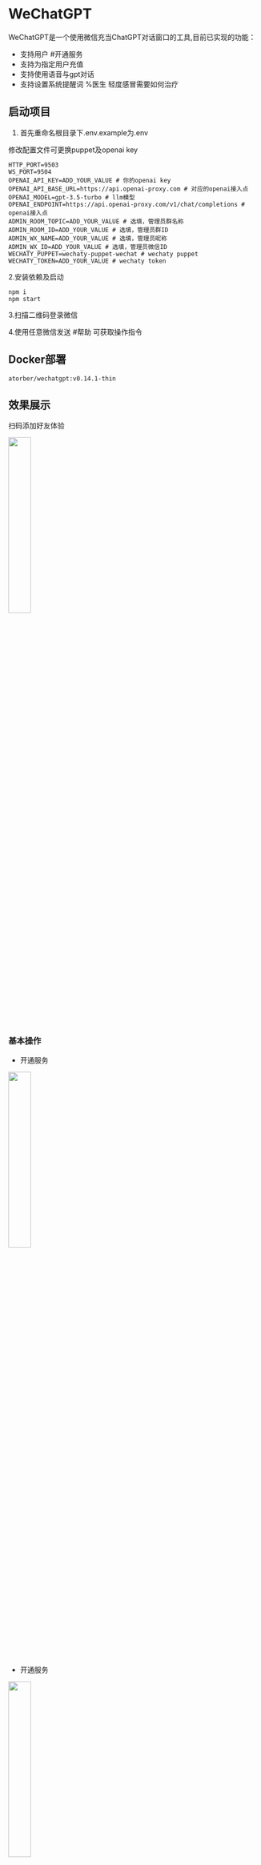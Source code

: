# WeChatGPT

WeChatGPT是一个使用微信充当ChatGPT对话窗口的工具,目前已实现的功能：

- 支持用户 #开通服务
- 支持为指定用户充值
- 支持使用语音与gpt对话
- 支持设置系统提醒词 %医生 轻度感冒需要如何治疗

## 启动项目

1. 首先重命名根目录下.env.example为.env

修改配置文件可更换puppet及openai key

```
HTTP_PORT=9503
WS_PORT=9504
OPENAI_API_KEY=ADD_YOUR_VALUE # 你的openai key
OPENAI_API_BASE_URL=https://api.openai-proxy.com # 对应的openai接入点
OPENAI_MODEL=gpt-3.5-turbo # llm模型
OPENAI_ENDPOINT=https://api.openai-proxy.com/v1/chat/completions # openai接入点
ADMIN_ROOM_TOPIC=ADD_YOUR_VALUE # 选填，管理员群名称
ADMIN_ROOM_ID=ADD_YOUR_VALUE # 选填，管理员群ID
ADMIN_WX_NAME=ADD_YOUR_VALUE # 选填，管理员昵称
ADMIN_WX_ID=ADD_YOUR_VALUE # 选填，管理员微信ID
WECHATY_PUPPET=wechaty-puppet-wechat # wechaty puppet
WECHATY_TOKEN=ADD_YOUR_VALUE # wechaty token
```

2.安装依赖及启动

```
npm i
npm start
```

3.扫描二维码登录微信

4.使用任意微信发送 #帮助 可获取操作指令

## Docker部署

```
atorber/wechatgpt:v0.14.1-thin
```

## 效果展示

扫码添加好友体验

<img src="./docs/6.jpg" width="30%" height="30%" />

### 基本操作

- 开通服务

<img src="./docs/7.jpg" width="30%" height="30%" />

- 开通服务

<img src="./docs/8.jpg" width="30%" height="30%" />

### 高级操作

- 指令说明

<img src="./docs/4.jpeg" width="30%" height="30%" />

- 绑定自有openai key

```
#绑定+sk-zsL0e6orgRxxxxxx3BlbkFJd2BxgPfl5aB2D7hFgeVA+https://api.openai.com 
```

<img src="./docs/2.jpeg" width="30%" height="30%" />

- 对话聊天

<img src="./docs/3.jpeg" width="30%" height="30%" />

- 设定参数

<img src="./docs/5.jpeg" width="30%" height="30%" />

## 机器人协议支持

可参考 [wechat-openai-qa-bot](https://github.com/choogoo/wechat-openai-qa-bot) 项目关于wechaty机器人协议的支持，自行切换至其他协议 https://www.yuque.com/atorber/oegota/hgmhxclivlwn090z

## 关于封号

偶尔有收到反馈封号提示问题，可优先使用wechaty-puppet-xp、wechaty-puppet-padlocal、wechaty-puppet-padlocal

一般来说机器人的发送行为尽可能接近人类，几乎可以避免封号，可导致封号的行为供参考（不完全统计，自行评估风险）：

- 频繁切换程序登录IP，即频繁切换机器登录

- 高频发送消息

- 高频秒回消息

- 发送敏感、非法信息

特别提示，建议使用小号进行测试，以免因各种原因的导致主号被封给自己的生活带来不便

## Star History

[![Star History Chart](https://api.star-history.com/svg?repos=choogoo/wechatgpt&type=Date)](https://star-history.com/#choogoo/wechatgpt&Date)

## 更新日志

v0.11.0

- 没有新增功能，优化为使用.env配置全局环境变量

v0.8.1

- 通过在群或好友私聊中发送 #开通 开通chatgpt聊天
- #充值+1000 充值对话次数
- 以及更多的指令操作功能

v0.8.0

- 增加指令开通助手功能，管理员在群内发送 #开通 开启助手，发送 #关闭 关闭助手

v0.7.0

- 新增语音聊天，支持使用语音与GPT对话，使用百度云语音转文字接口（index.ts文件中注释部分）
- 优化配置文件

v0.6.0

- 新增 #系统提示词+现在开始你是相声演员郭德纲，你将以郭德纲的身份回答我的问题 系统提示词设置功能
- 新增 #清理历史消息 清楚全部历史消息，重新开始对话

v0.5.0

- 新增 #导出文件 功能，发送指令可导出最近消息为word文件
